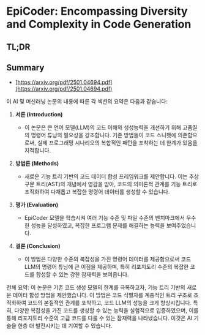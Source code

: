# EpiCoder: Encompassing Diversity and Complexity in Code Generation
## TL;DR
## Summary
- [https://arxiv.org/pdf/2501.04694.pdf](https://arxiv.org/pdf/2501.04694.pdf)

이 AI 및 머신러닝 논문의 내용에 따른 각 섹션의 요약은 다음과 같습니다:

1. **서론 (Introduction)**
   - 이 논문은 큰 언어 모델(LLM)의 코드 이해와 생성능력을 개선하기 위해 고품질의 명령어 튜닝의 필요성을 강조합니다. 기존 방법들이 코드 스니펫에 의존함으로써, 실제 프로그래밍 시나리오의 복합적인 패턴을 포착하는 데 한계가 있음을 지적합니다.

2. **방법론 (Methods)**
   - 새로운 기능 트리 기반의 코드 데이터 합성 프레임워크를 제안합니다. 이는 추상 구문 트리(AST)의 개념에서 영감을 받아, 코드의 의미론적 관계를 기능 트리로 조직화하여 다채롭고 복잡한 명령어 데이터를 생성할 수 있습니다.

3. **평가 (Evaluation)**
   - EpiCoder 모델을 학습시켜 여러 기능 수준 및 파일 수준의 벤치마크에서 우수한 성능을 달성하였고, 복잡한 프로그램 문제를 해결하는 능력을 보여주었습니다.

4. **결론 (Conclusion)**
   - 이 방법은 다양한 수준의 복잡성을 가진 명령어 데이터를 제공함으로써 코드 LLM의 명령어 튜닝에 큰 이점을 제공하며, 특히 리포지토리 수준의 복잡한 코드를 합성할 수 있는 강한 잠재력을 보여줍니다.

전체 요약:
이 논문은 기존 코드 생성 모델의 한계를 극복하고자, 기능 트리 기반의 새로운 데이터 합성 방법을 제안했습니다. 이 방법은 코드 식별자를 계층적인 트리 구조로 조직화하여 코드의 본질적인 관계를 포착하고, 코드 LLM의 성능을 크게 향상시킵니다. 특히, 다양한 복잡성을 가진 코드를 생성할 수 있는 능력을 실험적으로 입증하였으며, 이를 통해 리포지토리 수준의 고급 코드를 다룰 수 있는 잠재력을 나타냈습니다. 이것은 AI 기술을 한층 더 발전시키는 데 기여할 수 있습니다.
